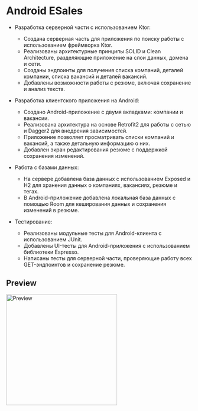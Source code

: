 # Android ESales

* Разработка серверной части с использованием Ktor:

   - Создана серверная часть для приложения по поиску работы с использованием фреймворка Ktor.
   - Реализованы архитектурные принципы SOLID и Clean Architecture, разделяющие приложение на слои данных, домена и сети.
   - Созданы эндпоинты для получения списка компаний, деталей компании, списка вакансий и деталей вакансий.
   - Добавлены возможности работы с резюме, включая сохранение и анализ текста.

* Разработка клиентского приложения на Android:

   - Создано Android-приложение с двумя вкладками: компании и вакансии.
   - Реализована архитектура на основе Retrofit2 для работы с сетью и Dagger2 для внедрения зависимостей.
   - Приложение позволяет просматривать списки компаний и вакансий, а также детальную информацию о них.
   - Добавлен экран редактирования резюме с поддержкой сохранения изменений.

* Работа с базами данных:

   - На сервере добавлена база данных с использованием Exposed и H2 для хранения данных о компаниях, вакансиях, резюме и тегах.
   - В Android-приложение добавлена локальная база данных с помощью Room для кеширования данных и сохранения изменений в резюме.

* Тестирование:

   - Реализованы модульные тесты для Android-клиента с использованием JUnit.
   - Добавлены UI-тесты для Android-приложения с использованием библиотеки Espresso.
   - Написаны тесты для серверной части, проверяющие работу всех GET-эндпоинтов и сохранение резюме.


## Preview

<img src="previews/preview.gif" alt="Preview" width="300">

